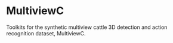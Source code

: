 # MultiviewC
Toolkits for the synthetic multiview cattle 3D detection and action recognition dataset, MultiviewC.
